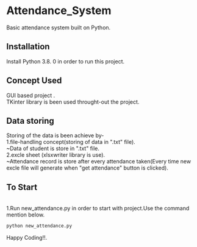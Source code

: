 # Attendance_System
Basic attendance system built on Python.

## Installation
Install Python 3.8. 0 in order to run this project.

## Concept Used
GUI based project . 
<br/>TKinter library is been used throught-out the project.

## Data storing
Storing of the data is been achieve by-
<br/>1.file-handling concept(storing of data in ".txt" file).
  <br/> ~Data of student is store in ".txt" file.
<br/>2.excle sheet (xlsxwriter library is use). 
  <br/> ~Attendance record is store after every attendance taken(Every time new excle file will generate when "get attendance" button is clicked).
   
## To Start
<br/> 1.Run new_attendance.py in order to start with project.Use the command mention below.

```bash
python new_attendance.py
```
Happy Coding!!.
